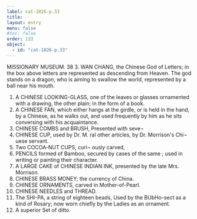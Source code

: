 ```yaml
---
label: cat-1826-p.33
title: 
layout: entry
menu: false
#toc: false
order: 133
object:
  - id: "cat-1826-p.33"
---
```


MISSIONARY MUSEUM.
38
3. WAN CHANG, the Chinese God of Letters; in the
box above letters are represented as descending from
Heaven. The god stands on a dragon, who is aiming
to swallow the world, represented by a ball near his
mouth.
1. A CHINESE LOOKING-GLASS, one of the leaves
or glasses ornamented with a drawing, the other plain;
in the form of a book.
2. A CHINESE FAN, which either hangs at the girdle,
or is held in the hand, by a Chinese, as he walks out,
and used frequently by him as he sits conversing with
his acquaintance.
3. CHINESE COMBS and BRUSH,
Presented with seve¬
4. CHINESE CUP, used by Dr. M.
ral other articles, by
Dr. Morrison's Chi¬
uese servant.
5. Two COCOA-NUT CUPS, curi¬
ously carved,
6. PENCILS formed of Bamboo, secured by cases of the
same ; used in writing or painting their character.
7. A LARGE CAKE of CHINESE INDIAN INK,
presented by the late Mrs. Morrison.
8. CHINESE BRASS MONEY; the currency of China.
9. CHINESE ORNAMENTS, carved in Mother-of-Pearl.
10. CHINESE NEEDLES and THREAD.
11. The SHI-PA, a string of eighteen beads,
Used by the BUbHo-sect as a kind of Rosary; now worn
chiefly by the Ladies as an ornament.
12. A superior Set of ditto.
